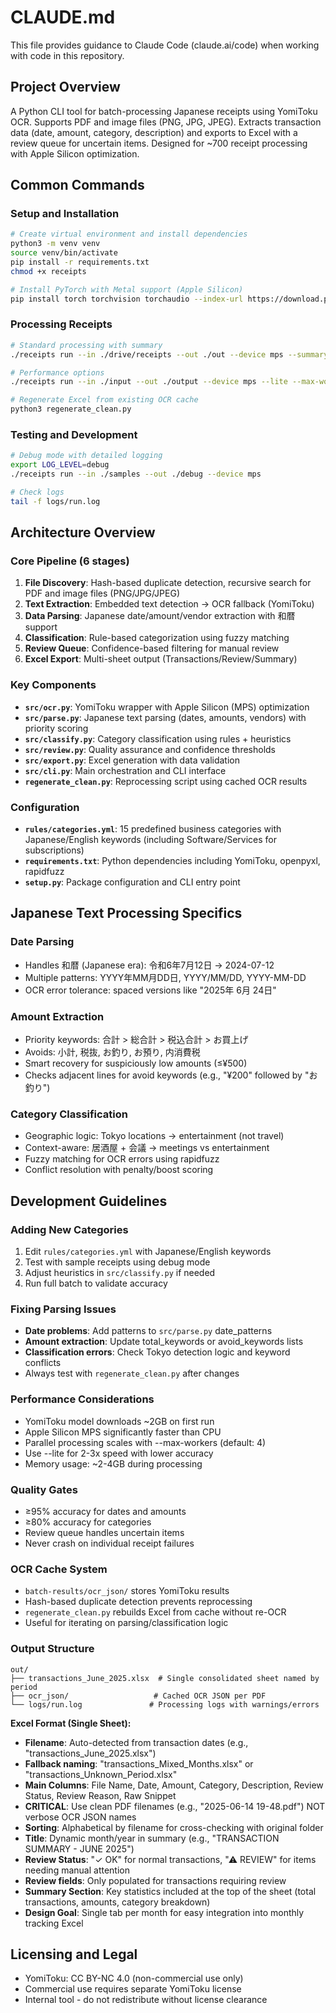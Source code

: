 # CLAUDE.md

This file provides guidance to Claude Code (claude.ai/code) when working with code in this repository.

## Project Overview

A Python CLI tool for batch-processing Japanese receipts using YomiToku OCR. Supports PDF and image files (PNG, JPG, JPEG). Extracts transaction data (date, amount, category, description) and exports to Excel with a review queue for uncertain items. Designed for ~700 receipt processing with Apple Silicon optimization.

## Common Commands

### Setup and Installation
```bash
# Create virtual environment and install dependencies
python3 -m venv venv
source venv/bin/activate
pip install -r requirements.txt
chmod +x receipts

# Install PyTorch with Metal support (Apple Silicon)
pip install torch torchvision torchaudio --index-url https://download.pytorch.org/whl/cpu
```

### Processing Receipts
```bash
# Standard processing with summary
./receipts run --in ./drive/receipts --out ./out --device mps --summary

# Performance options
./receipts run --in ./input --out ./output --device mps --lite --max-workers 8

# Regenerate Excel from existing OCR cache
python3 regenerate_clean.py
```

### Testing and Development
```bash
# Debug mode with detailed logging
export LOG_LEVEL=debug
./receipts run --in ./samples --out ./debug --device mps

# Check logs
tail -f logs/run.log
```

## Architecture Overview

### Core Pipeline (6 stages)
1. **File Discovery**: Hash-based duplicate detection, recursive search for PDF and image files (PNG/JPG/JPEG)
2. **Text Extraction**: Embedded text detection → OCR fallback (YomiToku)  
3. **Data Parsing**: Japanese date/amount/vendor extraction with 和暦 support
4. **Classification**: Rule-based categorization using fuzzy matching
5. **Review Queue**: Confidence-based filtering for manual review
6. **Excel Export**: Multi-sheet output (Transactions/Review/Summary)

### Key Components
- **`src/ocr.py`**: YomiToku wrapper with Apple Silicon (MPS) optimization
- **`src/parse.py`**: Japanese text parsing (dates, amounts, vendors) with priority scoring
- **`src/classify.py`**: Category classification using rules + heuristics 
- **`src/review.py`**: Quality assurance and confidence thresholds
- **`src/export.py`**: Excel generation with data validation
- **`src/cli.py`**: Main orchestration and CLI interface
- **`regenerate_clean.py`**: Reprocessing script using cached OCR results

### Configuration
- **`rules/categories.yml`**: 15 predefined business categories with Japanese/English keywords (including Software/Services for subscriptions)
- **`requirements.txt`**: Python dependencies including YomiToku, openpyxl, rapidfuzz
- **`setup.py`**: Package configuration and CLI entry point

## Japanese Text Processing Specifics

### Date Parsing
- Handles 和暦 (Japanese era): 令和6年7月12日 → 2024-07-12
- Multiple patterns: YYYY年MM月DD日, YYYY/MM/DD, YYYY-MM-DD
- OCR error tolerance: spaced versions like "2025年 6月 24日"

### Amount Extraction  
- Priority keywords: 合計 > 総合計 > 税込合計 > お買上げ
- Avoids: 小計, 税抜, お釣り, お預り, 内消費税
- Smart recovery for suspiciously low amounts (≤¥500)
- Checks adjacent lines for avoid keywords (e.g., "¥200" followed by "お釣り")

### Category Classification
- Geographic logic: Tokyo locations → entertainment (not travel)
- Context-aware: 居酒屋 + 会議 → meetings vs entertainment
- Fuzzy matching for OCR errors using rapidfuzz
- Conflict resolution with penalty/boost scoring

## Development Guidelines

### Adding New Categories
1. Edit `rules/categories.yml` with Japanese/English keywords
2. Test with sample receipts using debug mode
3. Adjust heuristics in `src/classify.py` if needed
4. Run full batch to validate accuracy

### Fixing Parsing Issues
- **Date problems**: Add patterns to `src/parse.py` date_patterns
- **Amount extraction**: Update total_keywords or avoid_keywords lists
- **Classification errors**: Check Tokyo detection logic and keyword conflicts
- Always test with `regenerate_clean.py` after changes

### Performance Considerations
- YomiToku model downloads ~2GB on first run
- Apple Silicon MPS significantly faster than CPU
- Parallel processing scales with --max-workers (default: 4)
- Use --lite for 2-3x speed with lower accuracy
- Memory usage: ~2-4GB during processing

### Quality Gates
- ≥95% accuracy for dates and amounts
- ≥80% accuracy for categories  
- Review queue handles uncertain items
- Never crash on individual receipt failures

### OCR Cache System
- `batch-results/ocr_json/` stores YomiToku results
- Hash-based duplicate detection prevents reprocessing
- `regenerate_clean.py` rebuilds Excel from cache without re-OCR
- Useful for iterating on parsing/classification logic

### Output Structure
```
out/
├── transactions_June_2025.xlsx  # Single consolidated sheet named by period
├── ocr_json/                   # Cached OCR JSON per PDF
└── logs/run.log               # Processing logs with warnings/errors
```

**Excel Format (Single Sheet):**
- **Filename**: Auto-detected from transaction dates (e.g., "transactions_June_2025.xlsx")
- **Fallback naming**: "transactions_Mixed_Months.xlsx" or "transactions_Unknown_Period.xlsx" 
- **Main Columns**: File Name, Date, Amount, Category, Description, Review Status, Review Reason, Raw Snippet
- **CRITICAL**: Use clean PDF filenames (e.g., "2025-06-14 19-48.pdf") NOT verbose OCR JSON names
- **Sorting**: Alphabetical by filename for cross-checking with original folder
- **Title**: Dynamic month/year in summary (e.g., "TRANSACTION SUMMARY - JUNE 2025")
- **Review Status**: "✓ OK" for normal transactions, "⚠ REVIEW" for items needing manual attention  
- **Review fields**: Only populated for transactions requiring review
- **Summary Section**: Key statistics included at the top of the sheet (total transactions, amounts, category breakdown)
- **Design Goal**: Single tab per month for easy integration into monthly tracking Excel

## Licensing and Legal
- YomiToku: CC BY-NC 4.0 (non-commercial use only)
- Commercial use requires separate YomiToku license
- Internal tool - do not redistribute without license clearance